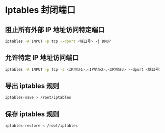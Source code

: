 # Iptables 封闭端口

## 阻止所有外部 IP 地址访问特定端口

```bash
iptables -A INPUT -p tcp --dport <端口号> -j DROP
```

## 允许特定 IP 地址访问端口

```bash
iptables -A INPUT -p tcp -s <IP地址1>,<IP地址2>,<IP地址3> --dport <端口号> -j ACCEPT
```

## 导出 iptables 规则

```bash
iptables-save > /root/iptables
```

## 保存 iptables 规则

```bash
iptables-restore < /root/iptables
```
